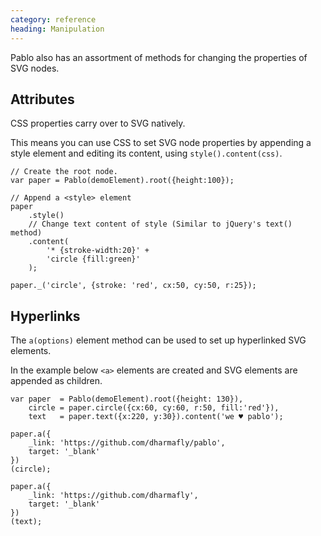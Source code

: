 ```yaml
---
category: reference
heading: Manipulation
---
```



Pablo also has an assortment of methods for changing the properties of 
SVG nodes.

Attributes
--

CSS properties carry over to SVG natively. 

This means you can use CSS to set SVG node properties by appending a style 
element and editing its content, using `style().content(css)`.

    // Create the root node.
    var paper = Pablo(demoElement).root({height:100});

    // Append a <style> element
    paper
        .style()
        // Change text content of style (Similar to jQuery's text() method)
        .content(
            '* {stroke-width:20}' +
            'circle {fill:green}'
        );

    paper._('circle', {stroke: 'red', cx:50, cy:50, r:25});



Hyperlinks
----

The `a(options)` element method can be used to set up hyperlinked SVG elements.

In the example below `<a>` elements are created and SVG elements are appended 
as children.

    var paper  = Pablo(demoElement).root({height: 130}),
        circle = paper.circle({cx:60, cy:60, r:50, fill:'red'}),
        text   = paper.text({x:220, y:30}).content('we ♥ pablo');

    paper.a({
        _link: 'https://github.com/dharmafly/pablo',
        target: '_blank'
    })
    (circle);

    paper.a({
        _link: 'https://github.com/dharmafly',
        target: '_blank'
    })
    (text);